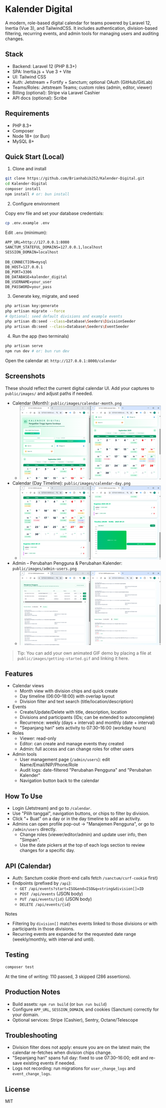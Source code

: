 ﻿# Kalender Digital

A modern, role-based digital calendar for teams powered by Laravel 12, Inertia (Vue 3), and TailwindCSS. It includes authentication, division-based filtering, recurring events, and admin tools for managing users and auditing changes.

## Stack

- Backend: Laravel 12 (PHP 8.3+)
- SPA: Inertia.js + Vue 3 + Vite
- UI: Tailwind CSS
- Auth: Jetstream + Fortify + Sanctum; optional OAuth (GitHub/GitLab)
- Teams/Roles: Jetstream Teams; custom roles (admin, editor, viewer)
- Billing (optional): Stripe via Laravel Cashier
- API docs (optional): Scribe

## Requirements

- PHP 8.3+
- Composer
- Node 18+ (or Bun)
- MySQL 8+

## Quick Start (Local)

1) Clone and install

```bash
git clone https://github.com/Brianhabib252/Kalender-Digital.git
cd Kalender-Digital
composer install
npm install # or: bun install
```

2) Configure environment

Copy env file and set your database credentials:

```bash
cp .env.example .env
```

Edit `.env` (minimum):

```
APP_URL=http://127.0.0.1:8000
SANCTUM_STATEFUL_DOMAINS=127.0.0.1,localhost
SESSION_DOMAIN=localhost

DB_CONNECTION=mysql
DB_HOST=127.0.0.1
DB_PORT=3306
DB_DATABASE=kalender_digital
DB_USERNAME=your_user
DB_PASSWORD=your_pass
```

3) Generate key, migrate, and seed

```bash
php artisan key:generate
php artisan migrate --force
# Optional: seed default divisions and example events
php artisan db:seed --class=Database\Seeders\DivisionSeeder
php artisan db:seed --class=Database\Seeders\EventSeeder
```

4) Run the app (two terminals)

```bash
php artisan serve
npm run dev # or: bun run dev
```

Open the calendar at: `http://127.0.0.1:8000/calendar`

## Screenshots

These should reflect the current digital calendar UI. Add your captures to `public/images/` and adjust paths if needed.

- Calendar (Month): `public/images/calendar-month.png`
  - ![Calendar Month](public/images/calendar-month.png)
- Calendar (Day Timeline): `public/images/calendar-day.png`
  - ![Calendar Day](public/images/calendar-day.png)
- Admin – Perubahan Pengguna & Perubahan Kalender: `public/images/admin-users.png`
  - ![Admin Users](public/images/admin-users.png)

> Tip: You can add your own animated GIF demo by placing a file at `public/images/getting-started.gif` and linking it here.

## Features

- Calendar views
  - Month view with division chips and quick create
  - Day timeline (06:00–18:00) with overlap layout
  - Division filter and text search (title/location/description)
- Events
  - Create/Update/Delete with title, description, location
  - Divisions and participants (IDs; can be extended to autocomplete)
  - Recurrence: weekly (days + interval) and monthly (date + interval)
  - "Sepanjang hari" sets activity to 07:30–16:00 (workday hours)
- Roles
  - Viewer: read-only
  - Editor: can create and manage events they created
  - Admin: full access and can change roles for other users
- Admin tools
  - User management page (`/admin/users`): edit Name/Email/NIP/Phone/Role
  - Audit logs: date-filtered "Perubahan Pengguna" and "Perubahan Kalender"
  - Navigation button back to the calendar

## How To Use

- Login (Jetstream) and go to `/calendar`.
- Use "Pilih tanggal", navigation buttons, or chips to filter by division.
- Click "+ Buat" on a day or in the day timeline to add an activity.
- Admins can open profile pop-out → "Manajemen Pengguna", or go to `/admin/users` directly.
  - Change roles (viewer/editor/admin) and update user info, then "Simpan".
  - Use the date pickers at the top of each logs section to review changes for a specific day.

## API (Calendar)

- Auth: Sanctum cookie (front-end calls fetch `/sanctum/csrf-cookie` first)
- Endpoints (prefixed by `/api`):
  - `GET /api/events?start=ISO&end=ISO&q=string&division[]=ID`
  - `POST /api/events` (JSON body)
  - `PUT /api/events/{id}` (JSON body)
  - `DELETE /api/events/{id}`

Notes
- Filtering by `division[]` matches events linked to those divisions or with participants in those divisions.
- Recurring events are expanded for the requested date range (weekly/monthly, with interval and until).

## Testing

```bash
composer test
```

At the time of writing: 110 passed, 3 skipped (286 assertions).

## Production Notes

- Build assets: `npm run build` (or `bun run build`)
- Configure `APP_URL`, `SESSION_DOMAIN`, and cookies (Sanctum) correctly for your domain.
- Optional services: Stripe (Cashier), Sentry, Octane/Telescope

## Troubleshooting

- Division filter does not apply: ensure you are on the latest main; the calendar re-fetches when division chips change.
- "Sepanjang hari" spans full day: fixed to use 07:30–16:00; edit and re-save existing events if needed.
- Logs not recording: run migrations for `user_change_logs` and `event_change_logs`.

## License

MIT

